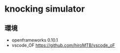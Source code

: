 # knocking simulator

## 環境
- openframeworks 0.10.1
- vscode_OF https://github.com/hiroMTB/vscode_oF

